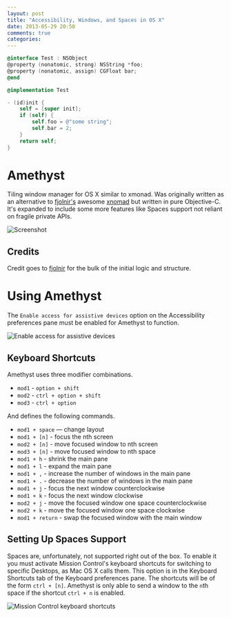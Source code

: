 ```yaml
---
layout: post
title: "Accessibility, Windows, and Spaces in OS X"
date: 2013-05-29 20:50
comments: true
categories: 
---
```


```objective-c
@interface Test : NSObject
@property (nonatomic, strong) NSString *foo;
@property (nonatomic, assign) CGFloat bar;
@end

@implementation Test

- (id)init {
    self = [super init];
    if (self) {
        self.foo = @"some string";
        self.bar = 2;
    }
    return self;
}
```

Amethyst
========

Tiling window manager for OS X similar to xmonad. Was originally written as an
alternative to [fjolnir's](https://github.com/fjolnir) awesome
[xnomad](https://github.com/fjolnir/xnomad) but written in pure
Objective-C. It's expanded to include some more features like Spaces support not
reliant on fragile private APIs.

![Screenshot](https://raw.github.com/ianyh/Amethyst/gh-pages/images/screenshot-small.png)

Credits
-------

Credit goes to [fjolnir](https://github.com/fjolnir) for the bulk of the initial
logic and structure.

Using Amethyst
==============

The `Enable access for assistive devices` option on the Accessibility
preferences pane must be enabled for Amethyst to function.

![Enable access for assistive devices](https://raw.github.com/ianyh/Amethyst/gh-pages/images/accessibility-window.png)

Keyboard Shortcuts
------------------

Amethyst uses three modifier combinations.

* `mod1` - `option + shift`
* `mod2` - `ctrl + option + shift`
* `mod3` - `ctrl + option`

And defines the following commands.

* `mod1 + space` — change layout
* `mod1 + [n]` - focus the nth screen
* `mod2 + [n]` - move focused window to nth screen
* `mod3 + [n]` - move focused window to nth space
* `mod1 + h` - shrink the main pane
* `mod1 + l` - expand the main pane
* `mod1 + ,` - increase the number of windows in the main pane
* `mod1 + .` - decrease the number of windows in the main pane
* `mod1 + j` - focus the next window counterclockwise
* `mod1 + k` - focus the next window clockwise
* `mod2 + j` - move the focused window one space counterclockwise
* `mod2 + k` - move the focused window one space clockwise
* `mod1 + return` - swap the focused window with the main window

Setting Up Spaces Support
-------------------------

Spaces are, unfortunately, not supported right out of the box. To enable it you
must activate Mission Control's keyboard shortcuts for switching to specific
Desktops, as Mac OS X calls them. This option is in the Keyboard Shortcuts tab
of the Keyboard preferences pane. The shortcuts will be of the form `ctrl +
[n]`. Amethyst is only able to send a window to the `n`th space if the shortcut
`ctrl + n` is enabled.

![Mission Control keyboard shortcuts](https://raw.github.com/ianyh/Amethyst/gh-pages/images/missioncontrol-shortcuts.png)
